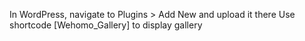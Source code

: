 In WordPress, navigate to Plugins > Add New and upload it there
Use shortcode [Wehomo_Gallery] to display gallery
